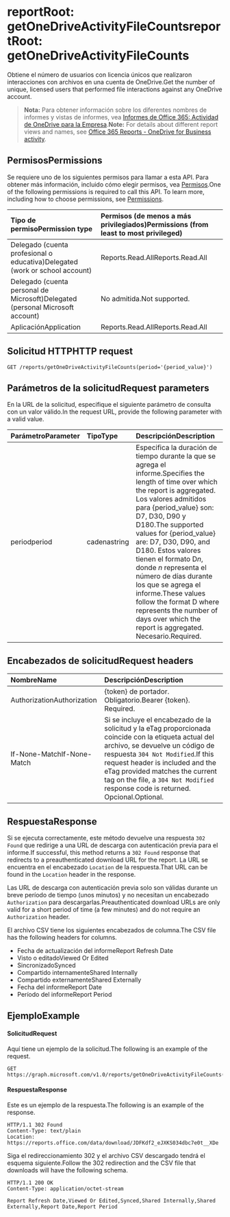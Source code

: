# <a name="reportroot-getonedriveactivityfilecounts"></a><span data-ttu-id="fbfcf-101">reportRoot: getOneDriveActivityFileCounts</span><span class="sxs-lookup"><span data-stu-id="fbfcf-101">reportRoot: getOneDriveActivityFileCounts</span></span>

<span data-ttu-id="fbfcf-102">Obtiene el número de usuarios con licencia únicos que realizaron interacciones con archivos en una cuenta de OneDrive.</span><span class="sxs-lookup"><span data-stu-id="fbfcf-102">Get the number of unique, licensed users that performed file interactions against any OneDrive account.</span></span>

> <span data-ttu-id="fbfcf-103">**Nota:** Para obtener información sobre los diferentes nombres de informes y vistas de informes, vea [Informes de Office 365: Actividad de OneDrive para la Empresa](https://support.office.com/client/OneDrive-for-Business-user-activity-8bbe4bf8-221b-46d6-99a5-2fb3c8ef9353).</span><span class="sxs-lookup"><span data-stu-id="fbfcf-103">**Note:** For details about different report views and names, see [Office 365 Reports - OneDrive for Business activity](https://support.office.com/client/OneDrive-for-Business-user-activity-8bbe4bf8-221b-46d6-99a5-2fb3c8ef9353).</span></span>

## <a name="permissions"></a><span data-ttu-id="fbfcf-104">Permisos</span><span class="sxs-lookup"><span data-stu-id="fbfcf-104">Permissions</span></span>

<span data-ttu-id="fbfcf-p101">Se requiere uno de los siguientes permisos para llamar a esta API. Para obtener más información, incluido cómo elegir permisos, vea [Permisos](../../../concepts/permissions_reference.md).</span><span class="sxs-lookup"><span data-stu-id="fbfcf-p101">One of the following permissions is required to call this API. To learn more, including how to choose permissions, see [Permissions](../../../concepts/permissions_reference.md).</span></span>

| <span data-ttu-id="fbfcf-107">Tipo de permiso</span><span class="sxs-lookup"><span data-stu-id="fbfcf-107">Permission type</span></span>                        | <span data-ttu-id="fbfcf-108">Permisos (de menos a más privilegiados)</span><span class="sxs-lookup"><span data-stu-id="fbfcf-108">Permissions (from least to most privileged)</span></span> |
| :------------------------------------- | :--------------------------------------- |
| <span data-ttu-id="fbfcf-109">Delegado (cuenta profesional o educativa)</span><span class="sxs-lookup"><span data-stu-id="fbfcf-109">Delegated (work or school account)</span></span>     | <span data-ttu-id="fbfcf-110">Reports.Read.All</span><span class="sxs-lookup"><span data-stu-id="fbfcf-110">Reports.Read.All</span></span>                         |
| <span data-ttu-id="fbfcf-111">Delegado (cuenta personal de Microsoft)</span><span class="sxs-lookup"><span data-stu-id="fbfcf-111">Delegated (personal Microsoft account)</span></span> | <span data-ttu-id="fbfcf-112">No admitida.</span><span class="sxs-lookup"><span data-stu-id="fbfcf-112">Not supported.</span></span>                           |
| <span data-ttu-id="fbfcf-113">Aplicación</span><span class="sxs-lookup"><span data-stu-id="fbfcf-113">Application</span></span>                            | <span data-ttu-id="fbfcf-114">Reports.Read.All</span><span class="sxs-lookup"><span data-stu-id="fbfcf-114">Reports.Read.All</span></span>                         |

## <a name="http-request"></a><span data-ttu-id="fbfcf-115">Solicitud HTTP</span><span class="sxs-lookup"><span data-stu-id="fbfcf-115">HTTP request</span></span>

<!-- { "blockType": "ignored" } --> 

```http
GET /reports/getOneDriveActivityFileCounts(period='{period_value}')
```

## <a name="request-parameters"></a><span data-ttu-id="fbfcf-116">Parámetros de la solicitud</span><span class="sxs-lookup"><span data-stu-id="fbfcf-116">Request parameters</span></span>

<span data-ttu-id="fbfcf-117">En la URL de la solicitud, especifique el siguiente parámetro de consulta con un valor válido.</span><span class="sxs-lookup"><span data-stu-id="fbfcf-117">In the request URL, provide the following parameter with a valid value.</span></span>

| <span data-ttu-id="fbfcf-118">Parámetro</span><span class="sxs-lookup"><span data-stu-id="fbfcf-118">Parameter</span></span> | <span data-ttu-id="fbfcf-119">Tipo</span><span class="sxs-lookup"><span data-stu-id="fbfcf-119">Type</span></span>   | <span data-ttu-id="fbfcf-120">Descripción</span><span class="sxs-lookup"><span data-stu-id="fbfcf-120">Description</span></span>                              |
| :-------- | :----- | :--------------------------------------- |
| <span data-ttu-id="fbfcf-121">period</span><span class="sxs-lookup"><span data-stu-id="fbfcf-121">period</span></span>    | <span data-ttu-id="fbfcf-122">cadena</span><span class="sxs-lookup"><span data-stu-id="fbfcf-122">string</span></span> | <span data-ttu-id="fbfcf-123">Especifica la duración de tiempo durante la que se agrega el informe.</span><span class="sxs-lookup"><span data-stu-id="fbfcf-123">Specifies the length of time over which the report is aggregated.</span></span> <span data-ttu-id="fbfcf-124">Los valores admitidos para {period_value} son: D7, D30, D90 y D180.</span><span class="sxs-lookup"><span data-stu-id="fbfcf-124">The supported values for {period_value} are: D7, D30, D90, and D180.</span></span> <span data-ttu-id="fbfcf-125">Estos valores tienen el formato D*n*, donde *n* representa el número de días durante los que se agrega el informe.</span><span class="sxs-lookup"><span data-stu-id="fbfcf-125">These values follow the format D   where    represents the number of days over which the report is aggregated.</span></span> <span data-ttu-id="fbfcf-126">Necesario.</span><span class="sxs-lookup"><span data-stu-id="fbfcf-126">Required.</span></span> |

## <a name="request-headers"></a><span data-ttu-id="fbfcf-127">Encabezados de solicitud</span><span class="sxs-lookup"><span data-stu-id="fbfcf-127">Request headers</span></span>

| <span data-ttu-id="fbfcf-128">Nombre</span><span class="sxs-lookup"><span data-stu-id="fbfcf-128">Name</span></span>          | <span data-ttu-id="fbfcf-129">Descripción</span><span class="sxs-lookup"><span data-stu-id="fbfcf-129">Description</span></span>                              |
| :------------ | :--------------------------------------- |
| <span data-ttu-id="fbfcf-130">Authorization</span><span class="sxs-lookup"><span data-stu-id="fbfcf-130">Authorization</span></span> | <span data-ttu-id="fbfcf-p103">{token} de portador. Obligatorio.</span><span class="sxs-lookup"><span data-stu-id="fbfcf-p103">Bearer {token}. Required.</span></span>                |
| <span data-ttu-id="fbfcf-133">If-None-Match</span><span class="sxs-lookup"><span data-stu-id="fbfcf-133">If-None-Match</span></span> | <span data-ttu-id="fbfcf-134">Si se incluye el encabezado de la solicitud y la eTag proporcionada coincide con la etiqueta actual del archivo, se devuelve un código de respuesta `304 Not Modified`.</span><span class="sxs-lookup"><span data-stu-id="fbfcf-134">If this request header is included and the eTag provided matches the current tag on the file, a `304 Not Modified` response code is returned.</span></span> <span data-ttu-id="fbfcf-135">Opcional.</span><span class="sxs-lookup"><span data-stu-id="fbfcf-135">Optional.</span></span> |

## <a name="response"></a><span data-ttu-id="fbfcf-136">Respuesta</span><span class="sxs-lookup"><span data-stu-id="fbfcf-136">Response</span></span>

<span data-ttu-id="fbfcf-137">Si se ejecuta correctamente, este método devuelve una respuesta `302 Found` que redirige a una URL de descarga con autenticación previa para el informe.</span><span class="sxs-lookup"><span data-stu-id="fbfcf-137">If successful, this method returns a `302 Found` response that redirects to a preauthenticated download URL for the report.</span></span> <span data-ttu-id="fbfcf-138">La URL se encuentra en el encabezado `Location` de la respuesta.</span><span class="sxs-lookup"><span data-stu-id="fbfcf-138">That URL can be found in the `Location` header in the response.</span></span>

<span data-ttu-id="fbfcf-139">Las URL de descarga con autenticación previa solo son válidas durante un breve período de tiempo (unos minutos) y no necesitan un encabezado `Authorization` para descargarlas.</span><span class="sxs-lookup"><span data-stu-id="fbfcf-139">Preauthenticated download URLs are only valid for a short period of time (a few minutes) and do not require an `Authorization` header.</span></span>

<span data-ttu-id="fbfcf-140">El archivo CSV tiene los siguientes encabezados de columna.</span><span class="sxs-lookup"><span data-stu-id="fbfcf-140">The CSV file has the following headers for columns.</span></span>

- <span data-ttu-id="fbfcf-141">Fecha de actualización del informe</span><span class="sxs-lookup"><span data-stu-id="fbfcf-141">Report Refresh Date</span></span>
- <span data-ttu-id="fbfcf-142">Visto o editado</span><span class="sxs-lookup"><span data-stu-id="fbfcf-142">Viewed Or Edited</span></span>
- <span data-ttu-id="fbfcf-143">Sincronizado</span><span class="sxs-lookup"><span data-stu-id="fbfcf-143">Synced</span></span>
- <span data-ttu-id="fbfcf-144">Compartido internamente</span><span class="sxs-lookup"><span data-stu-id="fbfcf-144">Shared Internally</span></span>
- <span data-ttu-id="fbfcf-145">Compartido externamente</span><span class="sxs-lookup"><span data-stu-id="fbfcf-145">Shared Externally</span></span>
- <span data-ttu-id="fbfcf-146">Fecha del informe</span><span class="sxs-lookup"><span data-stu-id="fbfcf-146">Report Date</span></span>
- <span data-ttu-id="fbfcf-147">Período del informe</span><span class="sxs-lookup"><span data-stu-id="fbfcf-147">Report Period</span></span>

## <a name="example"></a><span data-ttu-id="fbfcf-148">Ejemplo</span><span class="sxs-lookup"><span data-stu-id="fbfcf-148">Example</span></span>

#### <a name="request"></a><span data-ttu-id="fbfcf-149">Solicitud</span><span class="sxs-lookup"><span data-stu-id="fbfcf-149">Request</span></span>

<span data-ttu-id="fbfcf-150">Aquí tiene un ejemplo de la solicitud.</span><span class="sxs-lookup"><span data-stu-id="fbfcf-150">The following is an example of the request.</span></span>

<!-- {
  "blockType": "request",
  "name": "reportroot_getonedriveactivityfilecounts"
}-->

```http
GET https://graph.microsoft.com/v1.0/reports/getOneDriveActivityFileCounts(period='D7')
```

#### <a name="response"></a><span data-ttu-id="fbfcf-151">Respuesta</span><span class="sxs-lookup"><span data-stu-id="fbfcf-151">Response</span></span>

<span data-ttu-id="fbfcf-152">Este es un ejemplo de la respuesta.</span><span class="sxs-lookup"><span data-stu-id="fbfcf-152">The following is an example of the response.</span></span>

<!-- { "blockType": "ignored" } --> 

```http
HTTP/1.1 302 Found
Content-Type: text/plain
Location: https://reports.office.com/data/download/JDFKdf2_eJXKS034dbc7e0t__XDe
```

<span data-ttu-id="fbfcf-153">Siga el redireccionamiento 302 y el archivo CSV descargado tendrá el esquema siguiente.</span><span class="sxs-lookup"><span data-stu-id="fbfcf-153">Follow the 302 redirection and the CSV file that downloads will have the following schema.</span></span>

<!-- {
  "blockType": "response",
  "truncated": true,
  "@odata.type": "stream"
} -->

```http
HTTP/1.1 200 OK
Content-Type: application/octet-stream

Report Refresh Date,Viewed Or Edited,Synced,Shared Internally,Shared Externally,Report Date,Report Period
```
